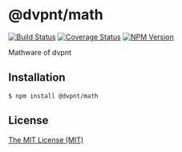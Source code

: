# @dvpnt/math
[![Build Status](https://travis-ci.org/dvpnt/math.svg?branch=master)](https://travis-ci.org/dvpnt/math)
[![Coverage Status](https://coveralls.io/repos/github/dvpnt/math/badge.svg?branch=master)](https://coveralls.io/github/dvpnt/math?branch=master)
[![NPM Version](https://img.shields.io/npm/v/@dvpnt/math.svg)](https://www.npmjs.com/package/@dvpnt/math)

Mathware of dvpnt

## Installation

    $ npm install @dvpnt/math


## License

[The MIT License (MIT)](/LICENSE)
